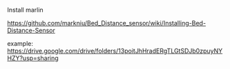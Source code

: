 Install marlin

https://github.com/markniu/Bed_Distance_sensor/wiki/Installing-Bed-Distance-Sensor

example: https://drive.google.com/drive/folders/13poitJhHradERgTLGtSDJb0zpuyNYHZY?usp=sharing

